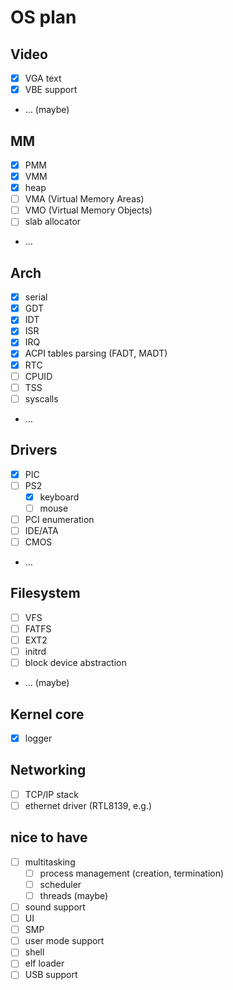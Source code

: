 # OS plan

## Video
- [x] VGA text
- [x] VBE support
- ... (maybe)
## MM
- [x] PMM
- [x] VMM
- [x] heap
- [ ] VMA (Virtual Memory Areas)
- [ ] VMO (Virtual Memory Objects)
- [ ] slab allocator
- ...
## Arch
- [x] serial
- [x] GDT
- [x] IDT
- [x] ISR
- [x] IRQ
- [x] ACPI tables parsing (FADT, MADT)
- [x] RTC
- [ ] CPUID
- [ ] TSS
- [ ] syscalls
- ...
## Drivers
- [x] PIC
- [ ] PS2
    - [x] keyboard
    - [ ] mouse
- [ ] PCI enumeration
- [ ] IDE/ATA
- [ ] CMOS
- ...
## Filesystem
- [ ] VFS
- [ ] FATFS
- [ ] EXT2
- [ ] initrd
- [ ] block device abstraction
- ... (maybe)
## Kernel core
- [x] logger
## Networking
- [ ] TCP/IP stack
- [ ] ethernet driver (RTL8139, e.g.)
## nice to have
- [ ] multitasking
    - [ ] process management (creation, termination)
    - [ ] scheduler
    - [ ] threads (maybe)
- [ ] sound support
- [ ] UI
- [ ] SMP
- [ ] user mode support
- [ ] shell
- [ ] elf loader
- [ ] USB support
